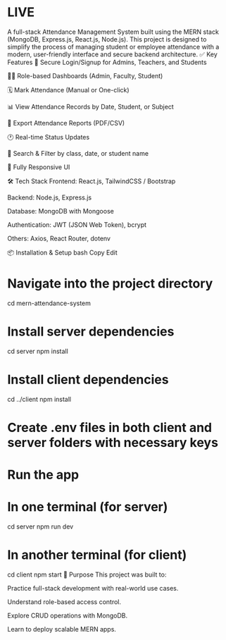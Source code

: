 # LIVE
A full-stack Attendance Management System built using the MERN stack (MongoDB, Express.js, React.js, Node.js). This project is designed to simplify the process of managing student or employee attendance with a modern, user-friendly interface and secure backend architecture.
✅ Key Features
🔐 Secure Login/Signup for Admins, Teachers, and Students

🧑‍🏫 Role-based Dashboards (Admin, Faculty, Student)

🗓️ Mark Attendance (Manual or One-click)

📊 View Attendance Records by Date, Student, or Subject

🧾 Export Attendance Reports (PDF/CSV)

🕐 Real-time Status Updates

🔎 Search & Filter by class, date, or student name

📱 Fully Responsive UI

🛠️ Tech Stack
Frontend: React.js, TailwindCSS / Bootstrap

Backend: Node.js, Express.js

Database: MongoDB with Mongoose

Authentication: JWT (JSON Web Token), bcrypt

Others: Axios, React Router, dotenv

📦 Installation & Setup
bash
Copy
Edit


# Navigate into the project directory
cd mern-attendance-system

# Install server dependencies
cd server
npm install

# Install client dependencies
cd ../client
npm install

# Create .env files in both client and server folders with necessary keys

# Run the app
# In one terminal (for server)
cd server
npm run dev

# In another terminal (for client)
cd client
npm start
🧠 Purpose
This project was built to:

Practice full-stack development with real-world use cases.

Understand role-based access control.

Explore CRUD operations with MongoDB.

Learn to deploy scalable MERN apps.
